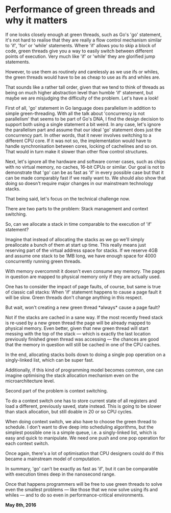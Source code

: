 # Performance of green threads and why it matters



If one looks closely enough at green threads, such as Go's 'go' statement, it's not hard to realise that they are really a flow control mechanism similar to 'if', 'for' or 'while' statements. Where 'if' allows you to skip a block of code, green threads give you a way to easily switch between different points of execution. Very much like 'if' or 'while' they are glorified jump statements.

However, to use them as routinely and carelessly as we use ifs or whiles, the green threads would have to be as cheap to use as ifs and whiles are.

That sounds like a rather tall order, given that we tend to think of threads as being on much higher abstraction level than humble 'if' statement, but maybe we are misjudging the difficulty of the problem. Let's have a look!

First of all, 'go' statement in Go language does parallelism in addition to simple green-threading. With all the talk about 'concurrency is not parallelism' that seems to be part of Go's DNA, I find the design decision to support both using a single statement a bit weird. In any case, let's ignore the parallelism part and assume that our ideal 'go' statement does just the concurrency part. In other words, that it never involves switching to a different CPU core. If it was not so, the implementation would have to handle synchronisation between cores, locking of cachelines and so on. That would in turn make it slower than other flow control structures.

Next, let's ignore all the hardware and software corner cases, such as chips with no virtual memory, no caches, 16-bit CPUs or similar. Our goal is not to demonstrate that 'go' can be as fast as 'if' in every possible case but that it can be made comparably fast if we really want to. We should also show that doing so doesn't require major changes in our mainstream technology stacks.

That being said, let's focus on the technical challenge now.

There are two parts to the problem: Stack management and context switching.

So, can we allocate a stack in time comparable to the execution of 'if' statement?

Imagine that instead of allocating the stacks as we go we'll simply preallocate a bunch of them at start up time. This really means just reserving part of the virtual address space for stacks. If we reserve 4GB and assume one stack to be 1MB long, we have enough space for 4000 concurrently running green threads.

With memory overcommit it doesn't even consume any memory. The pages in question are mapped to physical memory only if they are actually used.

One has to consider the impact of page faults, of course, but same is true of classic call stacks: When 'if' statement happens to cause a page fault it will be slow. Green threads don't change anything in this respect.

But wait, won't creating a new green thread \*always\* cause a page fault?

Not if the stacks are cached in a sane way. If the most recently freed stack is re-used by a new green thread the page will be already mapped to physical memory. Even better, given that new green thread will start messing with the top of the stack — which is exactly the last location previously finished green thread was accessing — the chances are good that the memory in question will still be cached in one of the CPU caches.

In the end, allocating stacks boils down to doing a single pop operation on a singly-linked list, which can be super fast.

Additionally, if this kind of programming model becomes common, one can imagine optimising the stack allocation mechanism even on the microarchitecture level.

Second part of the problem is context switching.

To do a context switch one has to store current state of all registers and load a different, previously saved, state instead. This is going to be slower than stack allocation, but still doable in 20 or so CPU cycles.

When doing context switch, we also have to choose the green thread to schedule. I don't want to dive deep into scheduling algorithms, but the simplest possible one is a simple queue, i.e. a singly-linked list, which is easy and quick to manipulate. We need one push and one pop operation for each context switch.

Once again, there's a lot of optimisation that CPU designers could do if this became a mainstream model of computation.

In summary, 'go' can't be exactly as fast as 'if', but it can be comparable with execution times deep in the nanosecond range.

Once that happens programmers will be free to use green threads to solve even the smallest problems — like those that we now solve using ifs and whiles — and to do so even in performance-critical environments.

**May 8th, 2016**